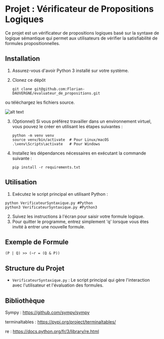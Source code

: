 # Projet : Vérificateur de Propositions Logiques

Ce projet est un vérificateur de propositions logiques basé sur la syntaxe de logique sémantique qui permet aux utilisateurs de vérifier la satisfiabilité de formules propositionnelles.

## Installation

1. Assurez-vous d'avoir Python 3 installé sur votre système.

2. Clonez ce dépôt

    ```
    git clone git@github.com:Florian-DAUVERGNE/evaluateur_de_propositions.git
    ```

 ou téléchargez les fichiers source.

![alt text]( https://bpb-us-e1.wpmucdn.com/sites.northwestern.edu/dist/b/3044/files/2021/05/github.png)

3. (Optionnel) Si vous préférez travailler dans un environnement virtuel, vous pouvez le créer en utilisant les étapes suivantes :
    ```
    python -m venv venv
    source venv/bin/activate  # Pour Linux/macOS
    .\venv\Scripts\activate   # Pour Windows
    ```

4. Installez les dépendances nécessaires en exécutant la commande suivante :
    ```
    pip install -r requirements.txt
    ```

## Utilisation

1. Exécutez le script principal en utilisant Python :
  ```
  python VerificateurSyntaxique.py #Python
  python3 VerificateurSyntaxique.py #Python3
  ```
2. Suivez les instructions à l'écran pour saisir votre formule logique.
3. Pour quitter le programme, entrez simplement 'q' lorsque vous êtes invité à entrer une nouvelle formule.

## Exemple de Formule

```
(P | Q) >> (~r = (Q & P))
```

## Structure du Projet

- `VerificateurSyntaxique.py` : Le script principal qui gère l'interaction avec l'utilisateur et l'évaluation des formules.

## Bibliothèque
Sympy : https://github.com/sympy/sympy

terminaltables : https://pypi.org/project/terminaltables/

re : https://docs.python.org/fr/3/library/re.html